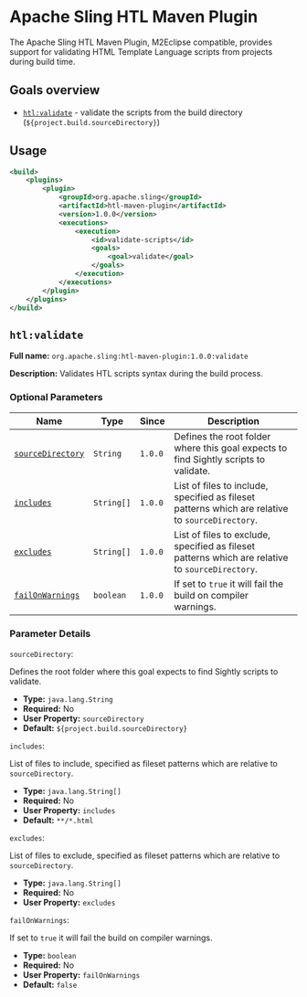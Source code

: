 Apache Sling HTL Maven Plugin
====
The Apache Sling HTL Maven Plugin, M2Eclipse compatible, provides support for validating HTML Template Language scripts from projects during build time.

## Goals overview

* [`htl:validate`](#htlvalidate) - validate the scripts from the build directory (`${project.build.sourceDirectory}`)

## Usage
```xml
<build>
    <plugins>
        <plugin>
            <groupId>org.apache.sling</groupId>
            <artifactId>htl-maven-plugin</artifactId>
            <version>1.0.0</version>
            <executions>
                <execution>
                    <id>validate-scripts</id>
                    <goals>
                        <goal>validate</goal>
                    </goals>
                </execution>
            </executions>
        </plugin>
    </plugins>
</build>
```

## `htl:validate`
**Full name:** `org.apache.sling:htl-maven-plugin:1.0.0:validate`

**Description:**
Validates HTL scripts syntax during the build process.

### Optional Parameters

|Name                                         |Type        |Since    |Description                                                                                       |
|---------------------------------------------|------------|---------|--------------------------------------------------------------------------------------------------|
| [`sourceDirectory`](#param-sourceDirectory) | `String`   | `1.0.0` | Defines the root folder where this goal expects to find Sightly scripts to validate.             |
| [`includes`](#param-includes)               | `String[]` | `1.0.0` | List of files to include, specified as fileset patterns which are relative to `sourceDirectory`. |
| [`excludes`](#param-excludes)               | `String[]` | `1.0.0` | List of files to exclude, specified as fileset patterns which are relative to `sourceDirectory`. |
| [`failOnWarnings`](#param-failOnWarnings)   | `boolean`  | `1.0.0` | If set to `true` it will fail the build on compiler warnings.                                    |

### Parameter Details

<a name="param-sourceDirectory"><code>sourceDirectory</code></a>:

Defines the root folder where this goal expects to find Sightly scripts to validate.
* **Type:** `java.lang.String`
* **Required:** No
* **User Property:** `sourceDirectory`
* **Default:** `${project.build.sourceDirectory}`

<a name="param-includes"><code>includes</code></a>:

List of files to include, specified as fileset patterns which are relative to `sourceDirectory`.
* **Type:** `java.lang.String[]`
* **Required:** No
* **User Property:** `includes`
* **Default:** `**/*.html`

<a name="param-excludes"><code>excludes</code></a>:

List of files to exclude, specified as fileset patterns which are relative to `sourceDirectory`.
* **Type:** `java.lang.String[]`
* **Required:** No
* **User Property:** `excludes`

<a name="param-failOnWarnings"><code>failOnWarnings</code></a>:

If set to `true` it will fail the build on compiler warnings.
* **Type:** `boolean`
* **Required:** No
* **User Property:** `failOnWarnings`
* **Default:** `false`

